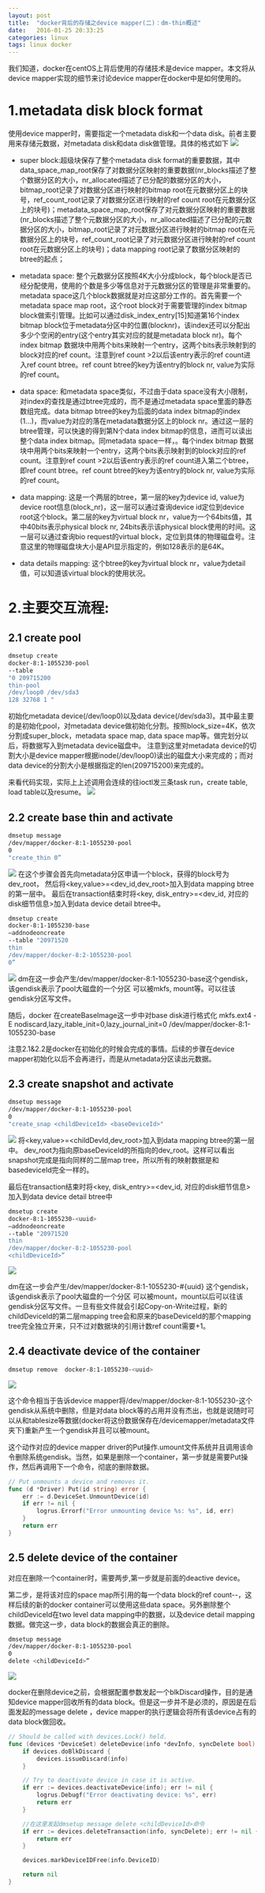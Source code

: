 ```yaml
---
layout: post
title:  "docker背后的存储之device mapper(二)：dm-thin概述"
date:   2016-01-25 20:33:25
categories: linux
tags: linux docker
---
```


我们知道，docker在centOS上背后使用的存储技术是device mapper。本文将从device mapper实现的细节来讨论device mapper在docker中是如何使用的。
#   1.metadata disk block format 
使用device mapper时，需要指定一个metadata disk和一个data disk。前者主要用来存储元数据，对metadata disk和data disk做管理。具体的格式如下
![](/assets/2016-01-21-device-mapper/metadata_encoding.svg)

*   super block:超级块保存了整个metadata disk format的重要数据，其中data_space_map_root保存了对数据分区映射的重要数据(nr_blocks描述了整个数据分区的大小，nr_allocated描述了已分配的数据分区的大小，bitmap_root记录了对数据分区进行映射的bitmap root在元数据分区上的块号，ref_count_root记录了对数据分区进行映射的ref count root在元数据分区上的块号)；metadata_space_map_root保存了对元数据分区映射的重要数据(nr_blocks描述了整个元数据分区的大小，nr_allocated描述了已分配的元数据分区的大小，bitmap_root记录了对元数据分区进行映射的bitmap root在元数据分区上的块号，ref_count_root记录了对元数据分区进行映射的ref count root在元数据分区上的块号)；data mapping root记录了数据分区映射的btree的起点；

*   metadata space: 整个元数据分区按照4K大小分成block，每个block是否已经分配使用，使用的个数是多少等信息对于元数据分区的管理是非常重要的。metadata space这几个block数据就是对应这部分工作的。首先需要一个metadata space map root，这个root block对于需要管理的index bitmap block做索引管理。比如可以通过disk_index_entry[15]知道第16个index bitmap block位于metadata分区中的位置(blocknr)，该index还可以分配出多少个空闲的entry(这个entry其实对应的就是metadata block nr)。每个index bitmap 数据块中用两个bits来映射一个entry，这两个bits表示映射到的block对应的ref count。注意到ref count >2以后该entry表示的ref count进入ref count btree。ref count btree的key为该entry的block nr, value为实际的ref count。

*   data space: 和metadata space类似，不过由于data space没有大小限制，对index的查找是通过btree完成的，而不是通过metadata space里面的静态数组完成。data bitmap btree的key为后面的data index bitmap的index (1...)，而value为对应的落在metadata数据分区上的block nr。通过这一层的btree管理，可以快速的得到第N个data index bitmap的信息，进而可以读出整个data index bitmap。同metadata space一样，。每个index bitmap 数据块中用两个bits来映射一个entry，这两个bits表示映射到的block对应的ref count。注意到ref count >2以后该entry表示的ref count进入第二个btree，即ref count btree。ref count btree的key为该entry的block nr, value为实际的ref count。

*   data mapping: 这是一个两层的btree，第一层的key为device id, value为device root信息(block_nr)，这一层可以通过查询device id定位到device root这个block。第二层的key为virtual block nr，value为一个64bits值，其中40bits表示physical block nr, 24bits表示该physical block使用的时间。这一层可以通过查询bio request的virtual block，定位到具体的物理磁盘号。注意这里的物理磁盘块大小是API显示指定的，例如128表示的是64K。

*   data details mapping:   这个btree的key为virtual block nr，value为detail值，可以知道该virtual block的使用状况。


#   2.主要交互流程:

##  2.1 create pool
```bash
dmsetup create 
docker-8:1-1055230-pool 
--table 
"0 209715200   
thin-pool   
/dev/loop0 /dev/sda3
128 32768 1 "
```
初始化metadata device(/dev/loop0)以及data device(/dev/sda3)。其中最主要的是初始化pool，对metadata device做初始化分割。按照block_size=4K，依次分割成super_block，metadata space map, data space map等。做完划分以后，将数据写入到metadata device磁盘中。
注意到这里对metadata device的切割大小是device mapper根据inode(/dev/loop0)读出的磁盘大小来完成的；而对data device的分割大小是根据指定的len(209715200)来完成的。

来看代码实现，实际上上述调用会连续的往ioctl发三条task run，create table, load table以及resume。
![](/assets/2016-01-21-device-mapper/1_thin_pool_create.svg)

##  2.2 create base thin and activate
```bash
dmsetup message 
/dev/mapper/docker-8:1-1055230-pool
0
"create_thin 0”
```
![](/assets/2016-01-21-device-mapper/2_create_thin.svg)
在这个步骤会首先向metadata分区申请一个block，获得的block号为dev_root，
然后将<key,value>=<dev_id,dev_root>加入到data mapping btree的第一层中。
最后在transaction结束时将<key, disk_entry>=<dev_id, 对应的disk细节信息>加入到data device detail btree中。


```bash
dmsetup create 
docker-8:1-1055230-base
—addnodeoncreate 
--table "20971520 
thin 
/dev/mapper/docker-8:2-1055230-pool
0”
```
![](/assets/2016-01-21-device-mapper/3_activate_thin.svg)
dm在这一步会产生/dev/mapper/docker-8:1-1055230-base这个gendisk，该gendisk表示了pool大磁盘的一个分区
可以被mkfs, mount等。可以往该gendisk分区写文件。

随后，docker 在createBaseImage这一步中对base disk进行格式化
mkfs.ext4 -E  nodiscard,lazy_itable_init=0,lazy_journal_init=0 /dev/mapper/docker-8:1-1055230-base

注意2.1&2.2是docker在初始化的时候会完成的事情。后续的步骤在device mapper初始化以后不会再进行，而是从metadata分区读出元数据。

##  2.3 create snapshot and activate
```bash
dmsetup message 
/dev/mapper/docker-8:1-1055230-pool
0
"create_snap <childDeviceId> <baseDeviceId>"
```

![](/assets/2016-01-21-device-mapper/4_create_snapshot.svg)
将<key,value>=<childDevId,dev_root>加入到data mapping btree的第一层中。
dev_root为指向原baseDeviceId的所指向的dev_root。这样可以看出snapshot完成是指向同样的二层map tree，所以所有的映射数据是和basedeviceId完全一样的。

最后在transaction结束时将<key, disk_entry>=<dev_id, 对应的disk细节信息>加入到data device detail btree中

```bash
dmsetup create 
docker-8:1-1055230-<uuid>
—addnodeoncreate 
--table "20971520 
thin 
/dev/mapper/docker-8:2-1055230-pool
<childDeviceId>”
```

![](/assets/2016-01-21-device-mapper/5_activate_snapshot.svg)

dm在这一步会产生/dev/mapper/docker-8:1-1055230-#{uuid} 这个gendisk，该gendisk表示了pool大磁盘的一个分区
可以被mount，mount以后可以往该gendisk分区写文件。一旦有些文件就会引起Copy-on-Write过程，新的childDeviceId的第二层mapping tree会和原来的baseDeviceId的那个mapping tree完全独立开来，只不过对数据块的引用计数ref count需要+1。


##  2.4 deactivate device of the container

```bash
dmsetup remove  docker-8:1-1055230-<uuid>
```
![](/assets/2016-01-21-device-mapper/6_deactivate_snapshot.svg)

这个命令相当于告诉device mapper将/dev/mapper/docker-8:1-1055230-<uuid>这个gendisk从系统中删除，但是对data block等的占用并没有杰出，也就是说随时可以从<devId>和tablesize等数据(docker将这份数据保存在/devicemapper/metadata文件夹下)重新产生一个gendisk并且可以被mount。

这个动作对应的device mapper driver的Put操作.umount文件系统并且调用该命令删除系统gendisk。当然，如果是删除一个container，第一步就是需要Put操作，然后再调用下一个命令，彻底的删除数据。

```go
// Put unmounts a device and removes it.
func (d *Driver) Put(id string) error {
    err := d.DeviceSet.UnmountDevice(id)
    if err != nil {
        logrus.Errorf("Error unmounting device %s: %s", id, err)
    }
    return err
}
```

##  2.5 delete device of the container
对应在删除一个container时，需要两步,第一步就是前面的deactive device。

第二步，是将该<childDeviceId>对应的space map所引用的每一个data block的ref count--，这样后续的新的docker container可以使用这些data space。另外删除整个childDeviceId在two level data mapping中的数据，以及device detail mapping数据。做完这一步，data block的数据会真正的删除。

```bash
dmsetup message 
/dev/mapper/docker-8:1-1055230-pool
0
delete <childDeviceId>”
```

![](/assets/2016-01-21-device-mapper/7_delete_thin.svg)

docker在删除device之前，会根据配置参数发起一个blkDiscard操作，目的是通知device mapper回收所有的data block。但是这一步并不是必须的，原因是在后面发起的message delete <childDeviceId>，device mapper的执行逻辑会将所有该device占有的data block做回收。

```go
// Should be called with devices.Lock() held.
func (devices *DeviceSet) deleteDevice(info *devInfo, syncDelete bool) error {
    if devices.doBlkDiscard {
        devices.issueDiscard(info)
    }

    // Try to deactivate device in case it is active.
    if err := devices.deactivateDevice(info); err != nil {
        logrus.Debugf("Error deactivating device: %s", err)
        return err
    }

    //在这里发起dmsetup message delete <childDeviceId>命令
    if err := devices.deleteTransaction(info, syncDelete); err != nil {
        return err
    }

    devices.markDeviceIDFree(info.DeviceID)

    return nil
}
```









